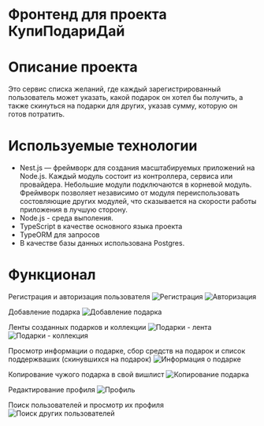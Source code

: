 # Фронтенд для проекта КупиПодариДай

# Описание проекта
Это сервис списка желаний, где каждый зарегистрированный пользователь может указать, какой подарок он хотел бы получить, а также скинуться на подарки для других, указав сумму, которую он готов потратить.

# Используемые технологии
- Nest.js — фреймворк для создания масштабируемых приложений на Node.js. Каждый модуль состоит из контроллера, сервиса или провайдера. Небольшие модули подключаются в корневой модуль. Фреймворк позволяет независимо от модуля переиспользовать состовляющие других модулей, что сказывается на скорости работы приложения в лучшую сторону.
- Node.js - среда выполения.
- TypeScript в качестве основного языка проекта
- TypeORM для запросов
- В качестве базы данных использована Postgres.

# Функционал
Регистрация и авторизация пользователя
![Регистрация](https://github.com/KristinaYandex/kupipodariday-backend/assets/115872997/dea873c0-b47a-4542-9211-955dfa7ac976)
![Авторизация](https://github.com/KristinaYandex/kupipodariday-backend/assets/115872997/722b00bd-044d-4b8e-9837-19b129119879)


Добавление подарка
![Добавление подарка](https://github.com/KristinaYandex/kupipodariday-backend/assets/115872997/f4d1a41d-550d-492e-af13-9970eda17737)


Ленты созданных подарков и коллекции
![Подарки - лента](https://github.com/KristinaYandex/kupipodariday-backend/assets/115872997/bd9615da-149b-4416-862d-9e81f0b480d0)
![Подарки - коллекция](https://github.com/KristinaYandex/kupipodariday-backend/assets/115872997/3b191e27-cba9-4254-93fc-825d22864a4f)


Просмотр информации о подарке, сбор средств на подарок и список поддержваших (скинувшихся на подарок)
![Информация о подарке](https://github.com/KristinaYandex/kupipodariday-backend/assets/115872997/6c8f81cb-8bdf-4531-b997-c3422be53f58)


Копирование чужого подарка в свой вишлист
![Копирование подарка](https://github.com/KristinaYandex/kupipodariday-backend/assets/115872997/6b87821c-2aea-44b9-8f01-ffc13a7b15ed)


Редактирование профиля
![Профиль](https://github.com/KristinaYandex/kupipodariday-backend/assets/115872997/5e3605c7-3347-4798-8ce3-bbea546bcdeb)


Поиск пользователей и просмотр их профиля
![Поиск других пользователей](https://github.com/KristinaYandex/kupipodariday-backend/assets/115872997/a52d873d-4d99-404a-a83a-6ec53d8088f3)
